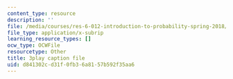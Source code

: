```yaml
---
content_type: resource
description: ''
file: /media/courses/res-6-012-introduction-to-probability-spring-2018/d841302cd31f0fb36a8157b592f35aa6_4QeL1ma_XJ0.srt
file_type: application/x-subrip
learning_resource_types: []
ocw_type: OCWFile
resourcetype: Other
title: 3play caption file
uid: d841302c-d31f-0fb3-6a81-57b592f35aa6
---
```

